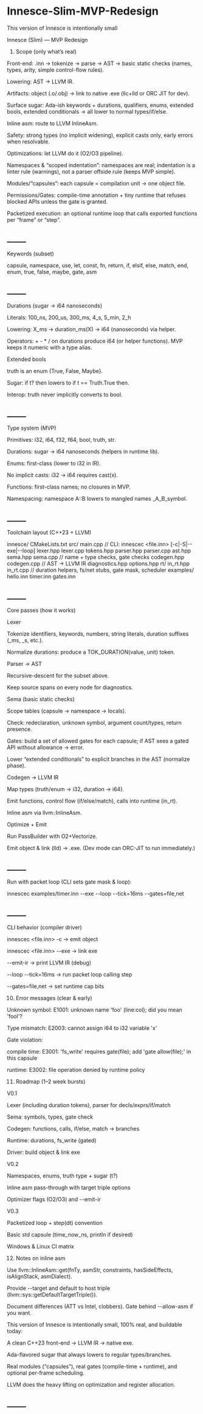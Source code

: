 # Innesce-Slim-MVP-Redesign

This version of Innesce is intentionally small

Innesce (Slim) — MVP Redesign
1) Scope (only what’s real)

Front-end: .inn → tokenize → parse → AST → basic static checks (names, types, arity, simple control-flow rules).

Lowering: AST → LLVM IR.

Artifacts: object (.o/.obj) → link to native .exe (llc+lld or ORC JIT for dev).

Surface sugar: Ada-ish keywords + durations, qualifiers, enums, extended bools, extended conditionals → all lower to normal types/if/else.

Inline asm: route to LLVM InlineAsm.

Safety: strong types (no implicit widening), explicit casts only, early errors when resolvable.

Optimizations: let LLVM do it (O2/O3 pipeline).

Namespaces & “scoped indentation”: namespaces are real; indentation is a linter rule (warnings), not a parser offside rule (keeps MVP simple).

Modules/“capsules”: each capsule = compilation unit → one object file.

Permissions/Gates: compile-time annotation + tiny runtime that refuses blocked APIs unless the gate is granted.

Packetized execution: an optional runtime loop that calls exported functions per “frame” or “step”.

## _____

Keywords (subset)

capsule, namespace, use, let, const, fn, return, if, elsif, else, match, end, enum, true, false, maybe, gate, asm

## _____

Durations (sugar → i64 nanoseconds)

Literals: 100_ns, 200_us, 300_ms, 4_s, 5_min, 2_h

Lowering: X_ms → duration_ms(X) → i64 (nanoseconds) via helper.

Operators: + - * / on durations produce i64 (or helper functions). MVP keeps it numeric with a type alias.

Extended bools

truth is an enum {True, False, Maybe}.

Sugar: if t? then lowers to if t == Truth.True then.

Interop: truth never implicitly converts to bool.

## _____

Type system (MVP)

Primitives: i32, i64, f32, f64, bool, truth, str.

Durations: sugar → i64 nanoseconds (helpers in runtime lib).

Enums: first-class (lower to i32 in IR).

No implicit casts: i32 → i64 requires cast<i64>(x).

Functions: first-class names; no closures in MVP.

Namespacing: namespace A::B lowers to mangled names _A_B_symbol.

## _____

Toolchain layout (C++23 + LLVM)

innesce/
  CMakeLists.txt
  src/
    main.cpp                 // CLI: innescec <file.inn> [-c|-S|--exe|--loop]
    lexer.hpp  lexer.cpp
    tokens.hpp
    parser.hpp parser.cpp
    ast.hpp
    sema.hpp   sema.cpp      // name + type checks, gate checks
    codegen.hpp codegen.cpp  // AST → LLVM IR
    diagnostics.hpp
    options.hpp
  rt/
    in_rt.hpp  in_rt.cpp     // duration helpers, fs/net stubs, gate mask, scheduler
  examples/
    hello.inn
    timer.inn
    gates.inn

## _____

Core passes (how it works)

Lexer

Tokenize identifiers, keywords, numbers, string literals, duration suffixes (_ms, _s, etc.).

Normalize durations: produce a TOK_DURATION(value, unit) token.

Parser → AST

Recursive-descent for the subset above.

Keep source spans on every node for diagnostics.

Sema (basic static checks)

Scope tables (capsule → namespace → locals).

Check: redeclaration, unknown symbol, argument count/types, return presence.

Gates: build a set of allowed gates for each capsule; if AST sees a gated API without allowance → error.

Lower “extended conditionals” to explicit branches in the AST (normalize phase).

Codegen → LLVM IR

Map types (truth/enum → i32, duration → i64).

Emit functions, control flow (if/else/match), calls into runtime (in_rt).

Inline asm via llvm::InlineAsm.

Optimize + Emit

Run PassBuilder with O2+Vectorize.

Emit object & link (lld) → .exe. (Dev mode can ORC-JIT to run immediately.)

## _____

Run with packet loop (CLI sets gate mask & loop):

innescec examples/timer.inn --exe --loop --tick=16ms --gates=file,net

## _____

CLI behavior (compiler driver)

innescec <file.inn> -c → emit object

innescec <file.inn> --exe → link exe

--emit-ir → print LLVM IR (debug)

--loop --tick=16ms → run packet loop calling step

--gates=file,net → set runtime cap bits

10) Error messages (clear & early)

Unknown symbol: E1001: unknown name 'foo' (line:col); did you mean 'fool'?

Type mismatch: E2003: cannot assign i64 to i32 variable 'x'

Gate violation:

compile time: E3001: 'fs_write' requires gate(file); add 'gate allow(file);' in this capsule

runtime: E3002: file operation denied by runtime policy

11) Roadmap (1–2 week bursts)

V0.1

Lexer (including duration tokens), parser for decls/exprs/if/match

Sema: symbols, types, gate check

Codegen: functions, calls, if/else, match → branches

Runtime: durations, fs_write (gated)

Driver: build object & link exe

V0.2

Namespaces, enums, truth type + sugar (t?)

Inline asm pass-through with target triple options

Optimizer flags (O2/O3) and --emit-ir

V0.3

Packetized loop + step(dt) convention

Basic std capsule (time_now_ns, println if desired)

Windows & Linux CI matrix

12) Notes on inline asm

Use llvm::InlineAsm::get(fnTy, asmStr, constraints, hasSideEffects, isAlignStack, asmDialect).

Provide --target and default to host triple (llvm::sys::getDefaultTargetTriple()).

Document differences (ATT vs Intel, clobbers). Gate behind --allow-asm if you want.

This version of Innesce is intentionally small, 100% real, and buildable today:

A clean C++23 front-end → LLVM IR → native exe.

Ada-flavored sugar that always lowers to regular types/branches.

Real modules (“capsules”), real gates (compile-time + runtime), and optional per-frame scheduling.

LLVM does the heavy lifting on optimization and register allocation.

## _____

